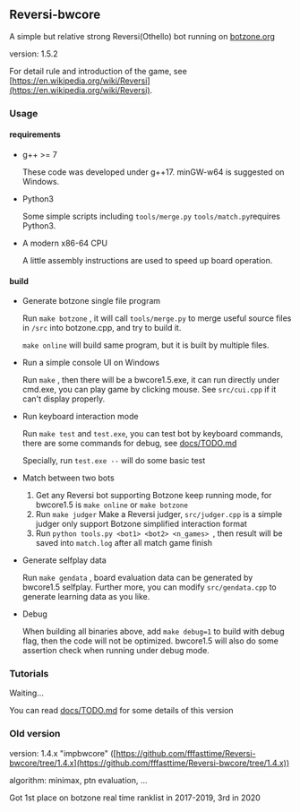 ## Reversi-bwcore

A simple but relative strong Reversi(Othello) bot running on [botzone.org](https://botzone.org)

version: 1.5.2

For detail rule and introduction of the game, see [https://en.wikipedia.org/wiki/Reversi](https://en.wikipedia.org/wiki/Reversi).

### Usage

#### requirements

* g++ >= 7

  These code was developed under g++17. minGW-w64 is suggested on Windows.

* Python3

  Some simple scripts including `tools/merge.py` `tools/match.py`requires Python3.

* A modern x86-64 CPU

  A little assembly instructions are used to speed up board operation.

#### build

* Generate botzone single file program

  Run `make botzone` , it will call `tools/merge.py` to merge useful source files in  `/src` into botzone.cpp, and try to build it.

  `make online` will build same program, but it is built by multiple files. 

* Run a simple console UI on Windows

  Run `make` , then there will be a bwcore1.5.exe, it can run directly under cmd.exe, you can play game by clicking mouse. See `src/cui.cpp` if it can't display properly.

* Run keyboard interaction mode

  Run `make test` and `test.exe`, you can test bot by keyboard commands, there are some commands for debug, see [docs/TODO.md](doc/bwcore_TODO.md)

  Specially, run `test.exe --` will do some basic test

* Match between two bots

  1. Get any Reversi bot supporting Botzone keep running mode, for bwcore1.5 is `make online` or `make botzone` 
  2. Run `make judger` Make a Reversi judger, `src/judger.cpp` is a simple judger only support Botzone simplified interaction format
  3. Run `python tools.py <bot1> <bot2> <n_games> `, then result will be saved into `match.log` after all match game finish

* Generate selfplay data

  Run `make gendata` , board evaluation data can be generated by bwcore1.5 selfplay. Further more, you can modify `src/gendata.cpp` to generate learning data as you like.

* Debug

  When building all binaries above, add `make debug=1` to build with debug flag, then the code will not be optimized. bwcore1.5 will also do some assertion check when running under debug mode.

### Tutorials

Waiting...

You can read [docs/TODO.md](doc/bwcore_TODO.md) for some details of this version

### Old version

version: 1.4.x "impbwcore" ([https://github.com/fffasttime/Reversi-bwcore/tree/1.4.x](https://github.com/fffasttime/Reversi-bwcore/tree/1.4.x))

algorithm: minimax, ptn evaluation, ...

Got 1st place on botzone real time ranklist in 2017-2019, 3rd in 2020

